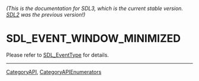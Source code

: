###### (This is the documentation for SDL3, which is the current stable version. [SDL2](https://wiki.libsdl.org/SDL2/) was the previous version!)
# SDL_EVENT_WINDOW_MINIMIZED

Please refer to [SDL_EventType](SDL_EventType) for details.

----
[CategoryAPI](CategoryAPI), [CategoryAPIEnumerators](CategoryAPIEnumerators)

